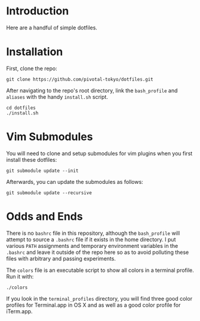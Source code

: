 # Introduction

Here are a handful of simple dotfiles.

# Installation

First, clone the repo:

```
git clone https://github.com/pivotal-tokyo/dotfiles.git
```

After navigating to the repo's root directory, link the `bash_profile` and `aliases` with the handy `install.sh` script.

```
cd dotfiles
./install.sh
```

# Vim Submodules

You will need to clone and setup submodules for vim plugins when you first install these dotfiles:
```
git submodule update --init
```

Afterwards, you can update the submodules as follows:
```
git submodule update --recursive
```

# Odds and Ends

There is no `bashrc` file in this repository, although the `bash_profile` will attempt to source a `.bashrc` file if it exists in the home directory. I put various `PATH` assignments and temporary environment variables in the `.bashrc` and leave it outside of the repo here so as to avoid polluting these files with arbitrary and passing experiments.

The `colors` file is an executable script to show all colors in a terminal profile. Run it with:

```
./colors
```

If you look in the `terminal_profiles` directory, you will find three good color profiles for Terminal.app in OS X and as well as a good color profile for iTerm.app.
